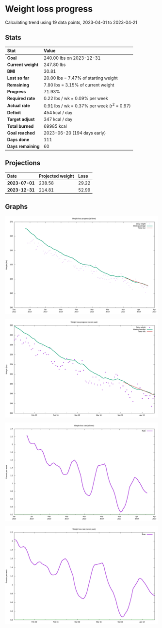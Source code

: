 # Weight loss progress

Calculating trend using 19 data points, 2023-04-01 to 2023-04-21

## Stats

Stat|Value
:-|:-
**Goal**|240.00 lbs on 2023-12-31
**Current weight**|247.80 lbs
**BMI**|30.81
**Lost so far**|20.00 lbs =  7.47% of starting weight
**Remaining**|7.80 lbs =  3.15% of current  weight
**Progress**|71.93%
**Required rate**|0.22 lbs / wk = 0.09% per week
**Actual rate**|0.91 lbs / wk = 0.37% per week  (r<sup>2</sup> = 0.97)
**Deficit**|454 kcal / day
**Target adjust**|347 kcal / day
**Total burned**|69985 kcal
**Goal reached**|2023-06-20 (194 days early)
**Days done**|111
**Days remaining**|60

## Projections

Date|Projected weight|Loss
:-|:-|:-
**2023-07-01**|238.58|29.22
**2023-12-31**|214.81|52.99

## Graphs

![](weight-graph-alltime.png)

![](weight-graph-recent.png)

![](rate-graph-alltime.png)

![](rate-graph-recent.png)
